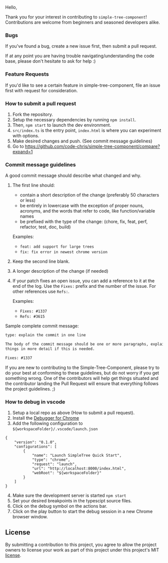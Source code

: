 Hello,

Thank you for your interest in contributing to `simple-tree-component`!
Contributions are welcome from beginners and seasoned developers alike.

### Bugs

If you've found a bug, create a new issue first, then submit a pull request.

If at any point you are having trouble navigating/understanding the code base, please don't hesitate to ask for help :)

### Feature Requests

If you'd like to see a certain feature in simple-tree-component, file an issue first with request for consideration.

### How to submit a pull request

1. Fork the repository.
2. Setup the necessary dependencies by running `npm install`.
3. Then, `npm start` to launch the dev environment.
4. `src/index.ts` is the entry point, `index.html` is where you can experiment with options.
5. Make desired changes and push. (See commit message guidelines)
6. Go to https://github.com/code-chris/simple-tree-component/compare?expand=1

### Commit message guidelines

A good commit message should describe what changed and why.

1. The first line should:
   * contain a short description of the change (preferably 50 characters or less)
   * be entirely in lowercase with the exception of proper nouns, acronyms, and
   the words that refer to code, like function/variable names
   * be prefixed with the type of the change: (chore, fix, feat, perf, refactor, test, doc, build)

   Examples:
   * `feat: add support for large trees`
   * `fix: fix error in newest chrome version`

2. Keep the second line blank.
3. A longer description of the change (if needed)

4. If your patch fixes an open issue, you can add a reference to it at the end
   of the log. Use the `Fixes:` prefix and the number of the issue. For other
   references use `Refs:`.

   Examples:
   * `Fixes: #1337`
   * `Refs: #3615`

Sample complete commit message:

```txt
type: explain the commit in one line

The body of the commit message should be one or more paragraphs, explaining
things in more detail if this is needed.

Fixes: #1337
```

If you are new to contributing to the Simple-Tree-Component, please try to do your best at
conforming to these guidelines, but do not worry if you get something wrong.
One of the contributors will help get things situated and the
contributor landing the Pull Request will ensure that everything follows
the project guidelines. ;)

### How to debug in vscode

1. Setup a local repo as above (How to submit a pull request).
2. Install the [Debugger for Chrome](https://marketplace.visualstudio.com/items?itemName=msjsdiag.debugger-for-chrome)
3. Add the following configuration to `${workspaceFolder}/.vscode/launch.json`
```
{
    "version": "0.1.0",
    "configurations": [
        {
            "name": "Launch SimpleTree Quick Start",
            "type": "chrome",
            "request": "launch",
            "url": "http://localhost:8000/index.html",
            "webRoot": "${workspaceFolder}"
        }
    ]
}
```
4. Make sure the development server is started `npm start`
5. Set your desired breakpoints in the typescipt source files.
6. Click on the debug symbol on the actions bar.
7. Click on the play button to start the debug session in a new Chrome browser window.

## License

By submitting a contribution to this project, you agree to allow the project
owners to license your work as part of this project under this project's MIT
[license](LICENSE).
